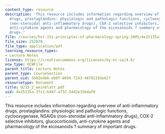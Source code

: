 ```yaml
---
content_type: resource
description: 'This resource includes information regarding overview of anti-inflammatory
  drugs, prostaglandins: physiologic and pathologic functions, cyclooxygenase, NSAIDs
  (non-steroidal anti-inflammatory drugs), COX-2 selective inhibitors, glucocorticoids,
  anti-cytokine agents and pharmacology of the eicosanoids ? summary of important
  drugs.'
file: /courses/hst-151-principles-of-pharmacology-spring-2005/4e25135a3fc16447af325442e356daf0_0215_2_weinblatt.pdf
file_size: 252078
file_type: application/pdf
learning_resource_types:
- Lecture Notes
license: https://creativecommons.org/licenses/by-nc-sa/4.0/
ocw_type: OCWFile
parent_title: Lecture Notes
parent_type: CourseSection
parent_uid: 5502e4b6-eb0f-8058-7243-48791293e627
resourcetype: Document
title: 0215_2_weinblatt.pdf
uid: 4e25135a-3fc1-6447-af32-5442e356daf0
---
```

This resource includes information regarding overview of anti-inflammatory drugs, prostaglandins: physiologic and pathologic functions, cyclooxygenase, NSAIDs (non-steroidal anti-inflammatory drugs), COX-2 selective inhibitors, glucocorticoids, anti-cytokine agents and pharmacology of the eicosanoids ? summary of important drugs.